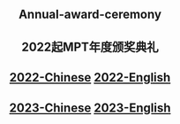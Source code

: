 <h2 align="center">Annual-award-ceremony</h2>
<h2 align="center">2022起MPT年度颁奖典礼</h2>

<h2 align="center"><a href=".\Chinese\2022.md">2022-Chinese</a>    <a href=".\English\2022.md">2022-English</a></h2>

<h2 align="center"><a href=".\Chinese\2023.md">2023-Chinese</a>    <a href=".\English\2023.md">2023-English</a></h2>
